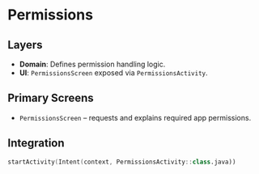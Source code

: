 # Permissions

## Layers
- **Domain**: Defines permission handling logic.
- **UI**: `PermissionsScreen` exposed via `PermissionsActivity`.

## Primary Screens
- `PermissionsScreen` – requests and explains required app permissions.

## Integration
```kotlin
startActivity(Intent(context, PermissionsActivity::class.java))
```
